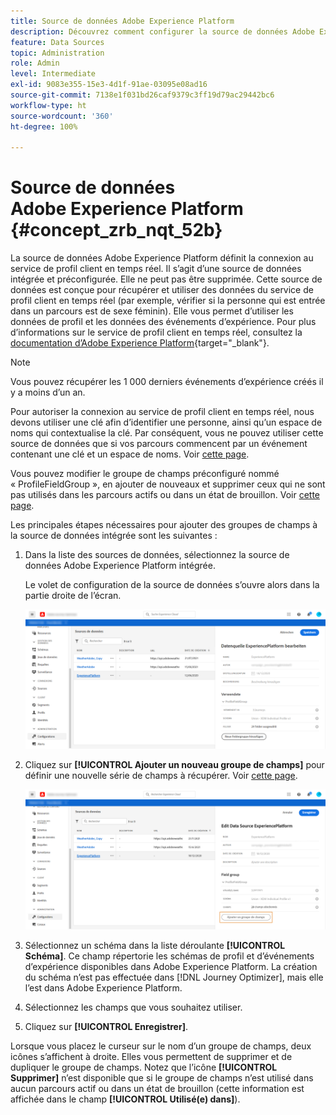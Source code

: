 ```yaml
---
title: Source de données Adobe Experience Platform
description: Découvrez comment configurer la source de données Adobe Experience Platform
feature: Data Sources
topic: Administration
role: Admin
level: Intermediate
exl-id: 9083e355-15e3-4d1f-91ae-03095e08ad16
source-git-commit: 7138e1f031bd26caf9379c3ff19d79ac29442bc6
workflow-type: ht
source-wordcount: '360'
ht-degree: 100%

---
```


# Source de données Adobe Experience Platform {#concept_zrb_nqt_52b}

La source de données Adobe Experience Platform définit la connexion au service de profil client en temps réel. Il s’agit d’une source de données intégrée et préconfigurée. Elle ne peut pas être supprimée. Cette source de données est conçue pour récupérer et utiliser des données du service de profil client en temps réel (par exemple, vérifier si la personne qui est entrée dans un parcours est de sexe féminin). Elle vous permet d’utiliser les données de profil et les données des événements d’expérience. Pour plus d’informations sur le service de profil client en temps réel, consultez la [documentation d’Adobe Experience Platform](https://experienceleague.adobe.com/docs/experience-platform/profile/home.html?lang=fr){target=&quot;_blank&quot;}.

>[!NOTE]
>
>Vous pouvez récupérer les 1 000 derniers événements d’expérience créés il y a moins d’un an.

Pour autoriser la connexion au service de profil client en temps réel, nous devons utiliser une clé afin d’identifier une personne, ainsi qu’un espace de noms qui contextualise la clé. Par conséquent, vous ne pouvez utiliser cette source de données que si vos parcours commencent par un événement contenant une clé et un espace de noms. Voir [cette page](../building-journeys/journey.md).

Vous pouvez modifier le groupe de champs préconfiguré nommé « ProfileFieldGroup », en ajouter de nouveaux et supprimer ceux qui ne sont pas utilisés dans les parcours actifs ou dans un état de brouillon. Voir [cette page](../datasource/configure-data-sources.md#define-field-groups).

Les principales étapes nécessaires pour ajouter des groupes de champs à la source de données intégrée sont les suivantes :

1. Dans la liste des sources de données, sélectionnez la source de données Adobe Experience Platform intégrée.

   Le volet de configuration de la source de données s’ouvre alors dans la partie droite de l’écran.

   ![](../assets/journey23.png)

1. Cliquez sur **[!UICONTROL Ajouter un nouveau groupe de champs]** pour définir une nouvelle série de champs à récupérer. Voir [cette page](../datasource/configure-data-sources.md#define-field-groups).

   ![](../assets/journey24.png)

1. Sélectionnez un schéma dans la liste déroulante **[!UICONTROL Schéma]**. Ce champ répertorie les schémas de profil et d’événements d’expérience disponibles dans Adobe Experience Platform. La création du schéma n’est pas effectuée dans [!DNL Journey Optimizer], mais elle l’est dans Adobe Experience Platform.
1. Sélectionnez les champs que vous souhaitez utiliser.
1. Cliquez sur **[!UICONTROL Enregistrer]**.

Lorsque vous placez le curseur sur le nom d’un groupe de champs, deux icônes s’affichent à droite. Elles vous permettent de supprimer et de dupliquer le groupe de champs. Notez que l’icône **[!UICONTROL Supprimer]** n’est disponible que si le groupe de champs n’est utilisé dans aucun parcours actif ou dans un état de brouillon (cette information est affichée dans le champ **[!UICONTROL Utilisé(e) dans]**).
